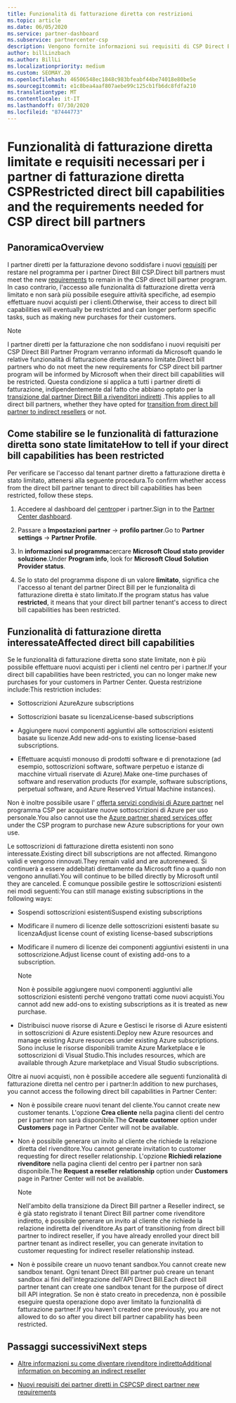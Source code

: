 ```yaml
---
title: Funzionalità di fatturazione diretta con restrizioni
ms.topic: article
ms.date: 06/05/2020
ms.service: partner-dashboard
ms.subservice: partnercenter-csp
description: Vengono fornite informazioni sui requisiti di CSP Direct Bill partner e sulle operazioni da eseguire per evitare la limitazione delle funzionalità. Scopri se le tue funzionalità sono state limitate.
author: billLinzbach
ms.author: BillLi
ms.localizationpriority: medium
ms.custom: SEOMAY.20
ms.openlocfilehash: 46506548ec1848c983bfeabf44be74018e80be5e
ms.sourcegitcommit: e1c8bea4aaf807aebe99c125cb1fb6dc8fdfa210
ms.translationtype: MT
ms.contentlocale: it-IT
ms.lasthandoff: 07/30/2020
ms.locfileid: "87444773"
---
```

# <a name="restricted-direct-bill-capabilities-and-the-requirements-needed-for-csp-direct-bill-partners"></a><span data-ttu-id="de332-104">Funzionalità di fatturazione diretta limitate e requisiti necessari per i partner di fatturazione diretta CSP</span><span class="sxs-lookup"><span data-stu-id="de332-104">Restricted direct bill capabilities and the requirements needed for CSP direct bill partners</span></span>  

## <a name="overview"></a><span data-ttu-id="de332-105">Panoramica</span><span class="sxs-lookup"><span data-stu-id="de332-105">Overview</span></span>

<span data-ttu-id="de332-106">I partner diretti per la fatturazione devono soddisfare i nuovi [requisiti](direct-partner-new-requirements.md) per restare nel programma per i partner Direct Bill CSP.</span><span class="sxs-lookup"><span data-stu-id="de332-106">Direct bill partners must meet the new [requirements](direct-partner-new-requirements.md) to remain in the CSP direct bill partner program.</span></span> <span data-ttu-id="de332-107">In caso contrario, l'accesso alle funzionalità di fatturazione diretta verrà limitato e non sarà più possibile eseguire attività specifiche, ad esempio effettuare nuovi acquisti per i clienti.</span><span class="sxs-lookup"><span data-stu-id="de332-107">Otherwise, their access to direct bill capabilities will eventually be restricted and can longer perform specific tasks, such as making new purchases for their customers.</span></span>

> [!Note]
> <span data-ttu-id="de332-108">I partner diretti per la fatturazione che non soddisfano i nuovi requisiti per CSP Direct Bill Partner Program verranno informati da Microsoft quando le relative funzionalità di fatturazione diretta saranno limitate.</span><span class="sxs-lookup"><span data-stu-id="de332-108">Direct bill partners who do not meet the new requirements for CSP direct bill partner program will be informed by Microsoft when their direct bill capabilities will be restricted.</span></span> <span data-ttu-id="de332-109">Questa condizione si applica a tutti i partner diretti di fatturazione, indipendentemente dal fatto che abbiano optato per la [transizione dal partner Direct Bill a rivenditori indiretti](transition-direct-to-indirect.md) .</span><span class="sxs-lookup"><span data-stu-id="de332-109">This applies to all direct bill partners, whether they have opted for [transition from direct bill partner to indirect resellers](transition-direct-to-indirect.md) or not.</span></span>  

## <a name="how-to-tell-if-your-direct-bill-capabilities-has-been-restricted"></a><span data-ttu-id="de332-110">Come stabilire se le funzionalità di fatturazione diretta sono state limitate</span><span class="sxs-lookup"><span data-stu-id="de332-110">How to tell if your direct bill capabilities has been restricted</span></span>

<span data-ttu-id="de332-111">Per verificare se l'accesso dal tenant partner diretto a fatturazione diretta è stato limitato, attenersi alla seguente procedura.</span><span class="sxs-lookup"><span data-stu-id="de332-111">To confirm whether access from the direct bill partner tenant to direct bill capabilities has been restricted, follow these steps.</span></span>

1. <span data-ttu-id="de332-112">Accedere al dashboard del [centro](https://partner.microsoft.com/dashboard)per i partner.</span><span class="sxs-lookup"><span data-stu-id="de332-112">Sign in to the [Partner Center dashboard](https://partner.microsoft.com/dashboard).</span></span>

2. <span data-ttu-id="de332-113">Passare a **Impostazioni partner**  ->  **profilo partner**.</span><span class="sxs-lookup"><span data-stu-id="de332-113">Go to **Partner settings** -> **Partner Profile**.</span></span>

3. <span data-ttu-id="de332-114">In **informazioni sul programma**cercare **Microsoft Cloud stato provider soluzione**.</span><span class="sxs-lookup"><span data-stu-id="de332-114">Under **Program info**, look for **Microsoft Cloud Solution Provider status**.</span></span>

4. <span data-ttu-id="de332-115">Se lo stato del programma dispone di un valore **limitato**, significa che l'accesso al tenant del partner Direct Bill per le funzionalità di fatturazione diretta è stato limitato.</span><span class="sxs-lookup"><span data-stu-id="de332-115">If the program status has value **restricted**, it means that your direct bill partner tenant's access to direct bill capabilities has been restricted.</span></span>

## <a name="affected-direct-bill-capabilities"></a><span data-ttu-id="de332-116">Funzionalità di fatturazione diretta interessate</span><span class="sxs-lookup"><span data-stu-id="de332-116">Affected direct bill capabilities</span></span>

<span data-ttu-id="de332-117">Se le funzionalità di fatturazione diretta sono state limitate, non è più possibile effettuare nuovi acquisti per i clienti nel centro per i partner.</span><span class="sxs-lookup"><span data-stu-id="de332-117">If your direct bill capabilities have been restricted, you can no longer make new purchases for your customers in Partner Center.</span></span> <span data-ttu-id="de332-118">Questa restrizione include:</span><span class="sxs-lookup"><span data-stu-id="de332-118">This restriction includes:</span></span>

- <span data-ttu-id="de332-119">Sottoscrizioni Azure</span><span class="sxs-lookup"><span data-stu-id="de332-119">Azure subscriptions</span></span>

- <span data-ttu-id="de332-120">Sottoscrizioni basate su licenza</span><span class="sxs-lookup"><span data-stu-id="de332-120">License-based subscriptions</span></span>

- <span data-ttu-id="de332-121">Aggiungere nuovi componenti aggiuntivi alle sottoscrizioni esistenti basate su licenze.</span><span class="sxs-lookup"><span data-stu-id="de332-121">Add new add-ons to existing license-based subscriptions.</span></span>

- <span data-ttu-id="de332-122">Effettuare acquisti monouso di prodotti software e di prenotazione (ad esempio, sottoscrizioni software, software perpetuo e istanze di macchine virtuali riservate di Azure).</span><span class="sxs-lookup"><span data-stu-id="de332-122">Make one-time purchases of software and reservation products (for example, software subscriptions, perpetual software, and Azure Reserved Virtual Machine instances).</span></span>

<span data-ttu-id="de332-123">Non è inoltre possibile usare l' [offerta servizi condivisi di Azure partner](shared-services.md) nel programma CSP per acquistare nuove sottoscrizioni di Azure per uso personale.</span><span class="sxs-lookup"><span data-stu-id="de332-123">You also cannot use the [Azure partner shared services offer](shared-services.md) under the CSP program to purchase new Azure subscriptions for your own use.</span></span>

<span data-ttu-id="de332-124">Le sottoscrizioni di fatturazione diretta esistenti non sono interessate.</span><span class="sxs-lookup"><span data-stu-id="de332-124">Existing direct bill subscriptions are not affected.</span></span> <span data-ttu-id="de332-125">Rimangono validi e vengono rinnovati.</span><span class="sxs-lookup"><span data-stu-id="de332-125">They remain valid and are autorenewed.</span></span> <span data-ttu-id="de332-126">Si continuerà a essere addebitati direttamente da Microsoft fino a quando non vengono annullati.</span><span class="sxs-lookup"><span data-stu-id="de332-126">You will continue to be billed directly by Microsoft until they are canceled.</span></span> <span data-ttu-id="de332-127">È comunque possibile gestire le sottoscrizioni esistenti nei modi seguenti:</span><span class="sxs-lookup"><span data-stu-id="de332-127">You can still manage existing subscriptions in the following ways:</span></span>

- <span data-ttu-id="de332-128">Sospendi sottoscrizioni esistenti</span><span class="sxs-lookup"><span data-stu-id="de332-128">Suspend existing subscriptions</span></span>

- <span data-ttu-id="de332-129">Modificare il numero di licenze delle sottoscrizioni esistenti basate su licenza</span><span class="sxs-lookup"><span data-stu-id="de332-129">Adjust license count of existing license-based subscriptions</span></span>

- <span data-ttu-id="de332-130">Modificare il numero di licenze dei componenti aggiuntivi esistenti in una sottoscrizione.</span><span class="sxs-lookup"><span data-stu-id="de332-130">Adjust license count of existing add-ons to a subscription.</span></span> 
 
    >[!Note] 
    ><span data-ttu-id="de332-131">Non è possibile aggiungere nuovi componenti aggiuntivi alle sottoscrizioni esistenti perché vengono trattati come nuovi acquisti.</span><span class="sxs-lookup"><span data-stu-id="de332-131">You cannot add new add-ons to existing subscriptions as it is treated as new purchase.</span></span>

- <span data-ttu-id="de332-132">Distribuisci nuove risorse di Azure e Gestisci le risorse di Azure esistenti in sottoscrizioni di Azure esistenti.</span><span class="sxs-lookup"><span data-stu-id="de332-132">Deploy new Azure resources and manage existing Azure resources under existing Azure subscriptions.</span></span> <span data-ttu-id="de332-133">Sono incluse le risorse disponibili tramite Azure Marketplace e le sottoscrizioni di Visual Studio.</span><span class="sxs-lookup"><span data-stu-id="de332-133">This includes resources, which are available through Azure marketplace and Visual Studio subscriptions.</span></span>

<span data-ttu-id="de332-134">Oltre ai nuovi acquisti, non è possibile accedere alle seguenti funzionalità di fatturazione diretta nel centro per i partner:</span><span class="sxs-lookup"><span data-stu-id="de332-134">In addition to new purchases, you cannot access the following direct bill capabilities in Partner Center:</span></span>

- <span data-ttu-id="de332-135">Non è possibile creare nuovi tenant del cliente.</span><span class="sxs-lookup"><span data-stu-id="de332-135">You cannot create new customer tenants.</span></span> <span data-ttu-id="de332-136">L'opzione **Crea cliente** nella pagina clienti del centro per **i** partner non sarà disponibile.</span><span class="sxs-lookup"><span data-stu-id="de332-136">The **Create customer** option under **Customers** page in Partner Center will not be available.</span></span>

- <span data-ttu-id="de332-137">Non è possibile generare un invito al cliente che richiede la relazione diretta del rivenditore.</span><span class="sxs-lookup"><span data-stu-id="de332-137">You cannot generate invitation to customer requesting for direct reseller relationship.</span></span> <span data-ttu-id="de332-138">L'opzione **Richiedi relazione rivenditore** nella pagina clienti del centro per **i** partner non sarà disponibile.</span><span class="sxs-lookup"><span data-stu-id="de332-138">The **Request a reseller relationship** option under **Customers** page in Partner Center will not be available.</span></span>

    >[!NOTE]
    ><span data-ttu-id="de332-139">Nell'ambito della transizione da Direct Bill partner a Reseller indirect, se è già stato registrato il tenant Direct Bill partner come rivenditore indiretto, è possibile generare un invito al cliente che richiede la relazione indiretta del rivenditore.</span><span class="sxs-lookup"><span data-stu-id="de332-139">As part of transitioning from direct bill partner to indirect reseller, if you have already enrolled your direct bill partner tenant as indirect reseller, you can generate invitation to customer requesting for indirect reseller relationship instead.</span></span>

- <span data-ttu-id="de332-140">Non è possibile creare un nuovo tenant sandbox.</span><span class="sxs-lookup"><span data-stu-id="de332-140">You cannot create new sandbox tenant.</span></span> <span data-ttu-id="de332-141">Ogni tenant Direct Bill partner può creare un tenant sandbox ai fini dell'integrazione dell'API Direct Bill.</span><span class="sxs-lookup"><span data-stu-id="de332-141">Each direct bill partner tenant can create one sandbox tenant for the purpose of direct bill API integration.</span></span> <span data-ttu-id="de332-142">Se non è stato creato in precedenza, non è possibile eseguire questa operazione dopo aver limitato la funzionalità di fatturazione partner.</span><span class="sxs-lookup"><span data-stu-id="de332-142">If you haven't created one previously, you are not allowed to do so after you direct bill partner capability has been restricted.</span></span>  

## <a name="next-steps"></a><span data-ttu-id="de332-143">Passaggi successivi</span><span class="sxs-lookup"><span data-stu-id="de332-143">Next steps</span></span>

- [<span data-ttu-id="de332-144">Altre informazioni su come diventare rivenditore indiretto</span><span class="sxs-lookup"><span data-stu-id="de332-144">Additional information on becoming an indirect reseller</span></span>](https://assetsprod.microsoft.com/csp-directbill-to-indirect-transition.pdf)

- [<span data-ttu-id="de332-145">Nuovi requisiti dei partner diretti in CSP</span><span class="sxs-lookup"><span data-stu-id="de332-145">CSP direct partner new requirements</span></span>](direct-partner-new-requirements.md)
